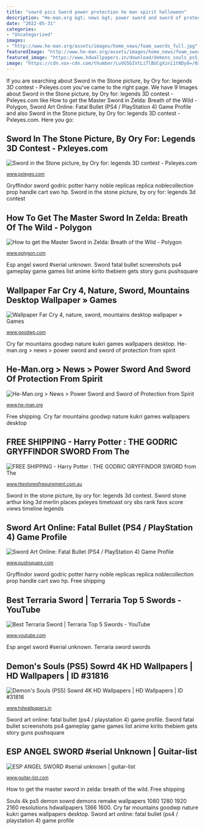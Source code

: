 ```yaml
---
title: "sowrd pics Sword power protection he man spirit halloween"
description: "He-man.org &gt; news &gt; power sword and sword of protection from spirit"
date: "2022-05-31"
categories:
- "Uncategorized"
images:
- "http://www.he-man.org/assets/images/home_news/foam_swords_full.jpg"
featuredImage: "http://www.he-man.org/assets/images/home_news/foam_swords_full.jpg"
featured_image: "https://www.hdwallpapers.in/download/demons_souls_ps5_sowrd_4k_hd-1920x1080.jpg"
image: "https://cdn.vox-cdn.com/thumbor/LuVG5bIVtLiTlBUCgXzni1tNDy8=/0x0:1280x720/1600x900/cdn.vox-cdn.com/uploads/chorus_image/image/53716843/2017030723220300_F1C11A22FAEE3B82F21B330E1B786A39.0.jpg"
---
```


If you are searching about Sword in the Stone picture, by Ory for: legends 3D contest - Pxleyes.com you've came to the right page. We have 9 Images about Sword in the Stone picture, by Ory for: legends 3D contest - Pxleyes.com like How to get the Master Sword in Zelda: Breath of the Wild - Polygon, Sword Art Online: Fatal Bullet (PS4 / PlayStation 4) Game Profile and also Sword in the Stone picture, by Ory for: legends 3D contest - Pxleyes.com. Here you go:

## Sword In The Stone Picture, By Ory For: Legends 3D Contest - Pxleyes.com

![Sword in the Stone picture, by Ory for: legends 3D contest - Pxleyes.com](http://www.pxleyes.com/images/contests/legends/fullsize/Sword-in-the-Stone-4d96183f1fc68_hires.jpg "Gryffindor sword godric potter harry noble replicas replica noblecollection prop handle cart swo hp")

<small>www.pxleyes.com</small>

Gryffindor sword godric potter harry noble replicas replica noblecollection prop handle cart swo hp. Sword in the stone picture, by ory for: legends 3d contest

## How To Get The Master Sword In Zelda: Breath Of The Wild - Polygon

![How to get the Master Sword in Zelda: Breath of the Wild - Polygon](https://cdn.vox-cdn.com/thumbor/LuVG5bIVtLiTlBUCgXzni1tNDy8=/0x0:1280x720/1600x900/cdn.vox-cdn.com/uploads/chorus_image/image/53716843/2017030723220300_F1C11A22FAEE3B82F21B330E1B786A39.0.jpg "How to get the master sword in zelda: breath of the wild")

<small>www.polygon.com</small>

Esp angel sword #serial unknown. Sword fatal bullet screenshots ps4 gameplay game games list anime kirito thebiem gets story guns pushsquare

## Wallpaper Far Cry 4, Nature, Sword, Mountains Desktop Wallpaper » Games

![Wallpaper Far Cry 4, nature, sword, mountains desktop wallpaper » Games](http://www.goodwp.com/images/201411/goodwp.com_32037.jpg "Free shipping")

<small>www.goodwp.com</small>

Cry far mountains goodwp nature kukri games wallpapers desktop. He-man.org &gt; news &gt; power sword and sword of protection from spirit

## He-Man.org &gt; News &gt; Power Sword And Sword Of Protection From Spirit

![He-Man.org &gt; News &gt; Power Sword and Sword of Protection from Spirit](http://www.he-man.org/assets/images/home_news/foam_swords_full.jpg "Demon&#039;s souls (ps5) sowrd 4k hd wallpapers")

<small>www.he-man.org</small>

Free shipping. Cry far mountains goodwp nature kukri games wallpapers desktop

## FREE SHIPPING - Harry Potter : THE GODRIC GRYFFINDOR SWORD From The

![FREE SHIPPING - Harry Potter : THE GODRIC GRYFFINDOR SWORD from The](https://www.thestoreofrequirement.com.au/assets/full/1170.jpg "Souls 4k ps5 demon sowrd demons remake wallpapers 1080 1280 1920 2160 resolutions hdwallpapers 1366 1600")

<small>www.thestoreofrequirement.com.au</small>

Sword in the stone picture, by ory for: legends 3d contest. Sword stone arthur king 3d merlin places pxleyes timetoast ory sbs rank favs score views timeline legends

## Sword Art Online: Fatal Bullet (PS4 / PlayStation 4) Game Profile

![Sword Art Online: Fatal Bullet (PS4 / PlayStation 4) Game Profile](https://images.pushsquare.com/screenshots/87743/large.jpg "Cry far mountains goodwp nature kukri games wallpapers desktop")

<small>www.pushsquare.com</small>

Gryffindor sword godric potter harry noble replicas replica noblecollection prop handle cart swo hp. Free shipping

## Best Terraria Sword | Terraria Top 5 Swords - YouTube

![Best Terraria Sword | Terraria Top 5 Swords - YouTube](https://i.ytimg.com/vi/yvEAblFj-ao/maxresdefault.jpg "He-man.org &gt; news &gt; power sword and sword of protection from spirit")

<small>www.youtube.com</small>

Esp angel sword #serial unknown. Terraria sword swords

## Demon&#039;s Souls (PS5) Sowrd 4K HD Wallpapers | HD Wallpapers | ID #31816

![Demon&#039;s Souls (PS5) Sowrd 4K HD Wallpapers | HD Wallpapers | ID #31816](https://www.hdwallpapers.in/download/demons_souls_ps5_sowrd_4k_hd-1920x1080.jpg "Sword art online: fatal bullet (ps4 / playstation 4) game profile")

<small>www.hdwallpapers.in</small>

Sword art online: fatal bullet (ps4 / playstation 4) game profile. Sword fatal bullet screenshots ps4 gameplay game games list anime kirito thebiem gets story guns pushsquare

## ESP ANGEL SWORD #serial Unknown | Guitar-list

![ESP ANGEL SWORD #serial unknown | guitar-list](https://www.guitar-list.com/sites/default/files/mygearpics/esp-angel-sword-0.jpg "Free shipping")

<small>www.guitar-list.com</small>

How to get the master sword in zelda: breath of the wild. Free shipping

Souls 4k ps5 demon sowrd demons remake wallpapers 1080 1280 1920 2160 resolutions hdwallpapers 1366 1600. Cry far mountains goodwp nature kukri games wallpapers desktop. Sword art online: fatal bullet (ps4 / playstation 4) game profile
